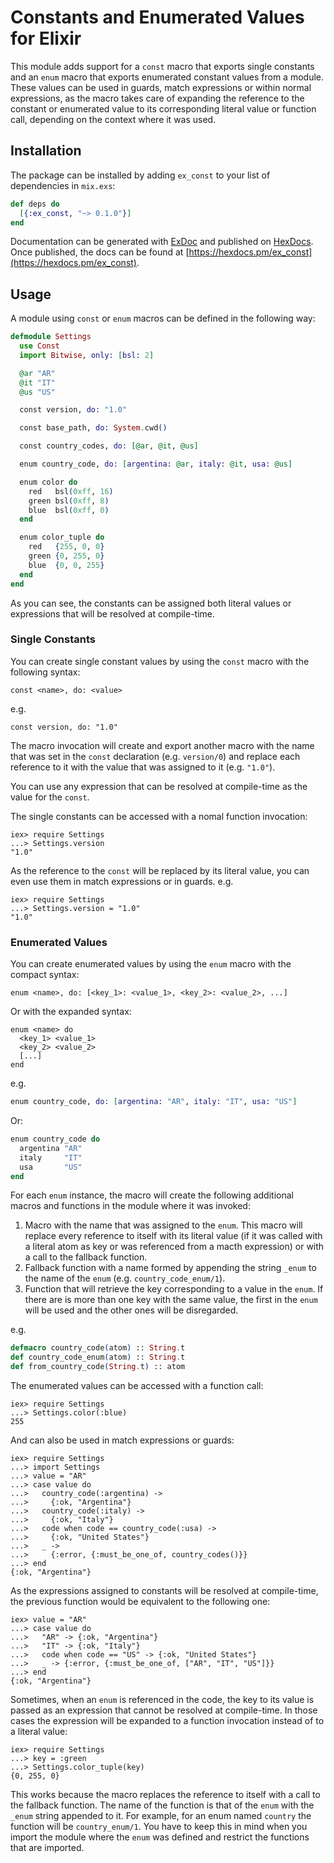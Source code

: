 # Constants and Enumerated Values for Elixir

This module adds support for a `const` macro that exports single constants
and an `enum` macro that exports enumerated constant values from a module.
These values can be used in guards, match expressions or within normal
expressions, as the macro takes care of expanding the reference to the
constant or enumerated value to its corresponding literal value or function
call, depending on the context where it was used.

## Installation

The package can be installed by adding `ex_const` to your list of dependencies
in `mix.exs`:

```elixir
def deps do
  [{:ex_const, "~> 0.1.0"}]
end
```

Documentation can be generated with [ExDoc](https://github.com/elixir-lang/ex_doc)
and published on [HexDocs](https://hexdocs.pm). Once published, the docs can
be found at [https://hexdocs.pm/ex_const](https://hexdocs.pm/ex_const).

## Usage

A module using `const` or `enum` macros can be defined in the following way:
```elixir
defmodule Settings
  use Const
  import Bitwise, only: [bsl: 2]

  @ar "AR"
  @it "IT"
  @us "US"

  const version, do: "1.0"

  const base_path, do: System.cwd()

  const country_codes, do: [@ar, @it, @us]

  enum country_code, do: [argentina: @ar, italy: @it, usa: @us]

  enum color do
    red   bsl(0xff, 16)
    green bsl(0xff, 8)
    blue  bsl(0xff, 0)
  end

  enum color_tuple do
    red   {255, 0, 0}
    green {0, 255, 0}
    blue  {0, 0, 255}
  end
end
```

As you can see, the constants can be assigned both literal values or
expressions that will be resolved at compile-time.

### Single Constants

You can create single constant values by using the `const` macro with the
following syntax:

    const <name>, do: <value>

e.g.

    const version, do: "1.0"

The macro invocation will create and export another macro with the name that
was set in the `const` declaration (e.g. `version/0`) and replace each
reference to it with the value that was assigned to it (e.g. `"1.0"`).

You can use any expression that can be resolved at compile-time as the value
for the `const`.

The single constants can be accessed with a nomal function invocation:

    iex> require Settings
    ...> Settings.version
    "1.0"

As the reference to the `const` will be replaced by its literal value, you
can even use them in match expressions or in guards. e.g.

    iex> require Settings
    ...> Settings.version = "1.0"
    "1.0"

### Enumerated Values

You can create enumerated values by using the `enum` macro with the compact
syntax:

    enum <name>, do: [<key_1>: <value_1>, <key_2>: <value_2>, ...]

Or with the expanded syntax:

    enum <name> do
      <key_1> <value_1>
      <key_2> <value_2>
      [...]
    end

e.g.
```elixir
enum country_code, do: [argentina: "AR", italy: "IT", usa: "US"]
```

Or:
```elixir
enum country_code do
  argentina "AR"
  italy     "IT"
  usa       "US"
end
```

For each `enum` instance, the macro will create the following additional macros
and functions in the module where it was invoked:

  1. Macro with the name that was assigned to the `enum`. This macro will
     replace every reference to itself with its literal value (if it was called
     with a literal atom as key or was referenced from a macth expression) or
     with a call to the fallback function.
  2. Fallback function with a name formed by appending the string `_enum` to
     the name of the `enum` (e.g. `country_code_enum/1`).
  3. Function that will retrieve the key corresponding to a value in the `enum`.
     If there are is more than one key with the same value, the first in the
     `enum` will be used and the other ones will be disregarded.

e.g.
```elixir
defmacro country_code(atom) :: String.t
def country_code_enum(atom) :: String.t
def from_country_code(String.t) :: atom
```

The enumerated values can be accessed with a function call:

    iex> require Settings
    ...> Settings.color(:blue)
    255

And can also be used in match expressions or guards:

    iex> require Settings
    ...> import Settings
    ...> value = "AR"
    ...> case value do
    ...>   country_code(:argentina) ->
    ...>     {:ok, "Argentina"}
    ...>   country_code(:italy) ->
    ...>     {:ok, "Italy"}
    ...>   code when code == country_code(:usa) ->
    ...>     {:ok, "United States"}
    ...>   _ ->
    ...>     {:error, {:must_be_one_of, country_codes()}}
    ...> end
    {:ok, "Argentina"}

As the expressions assigned to constants will be resolved at compile-time,
the previous function would be equivalent to the following one:

    iex> value = "AR"
    ...> case value do
    ...>   "AR" -> {:ok, "Argentina"}
    ...>   "IT" -> {:ok, "Italy"}
    ...>   code when code == "US" -> {:ok, "United States"}
    ...>   _ -> {:error, {:must_be_one_of, ["AR", "IT", "US"]}}
    ...> end
    {:ok, "Argentina"}

Sometimes, when an `enum` is referenced in the code, the key to its value is
passed as an expression that cannot be resolved at compile-time. In those
cases the expression will be expanded to a function invocation instead of to
a literal value:

    iex> require Settings
    ...> key = :green
    ...> Settings.color_tuple(key)
    {0, 255, 0}

This works because the macro replaces the reference to itself with a call to
the fallback function. The name of the function is that of the `enum`
with the `_enum` string appended to it. For example, for an enum named
`country` the function will be `country_enum/1`. You have to keep this in
mind when you import the module where the `enum` was defined and restrict
the functions that are imported.
